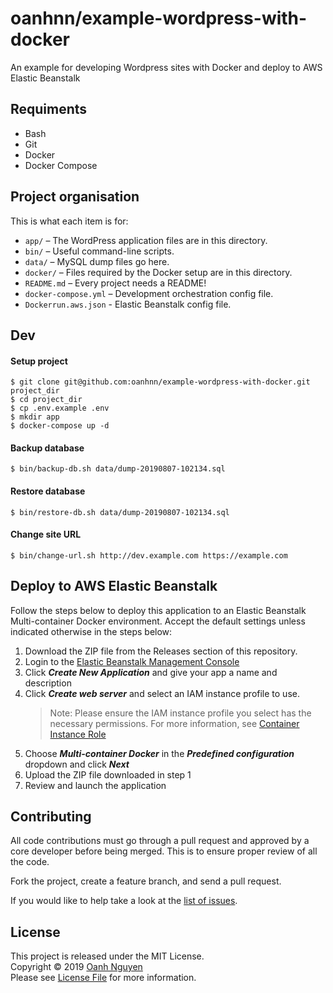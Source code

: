 # oanhnn/example-wordpress-with-docker

An example for developing Wordpress sites with Docker and deploy to AWS Elastic Beanstalk

## Requiments

- Bash
- Git
- Docker
- Docker Compose

## Project organisation

This is what each item is for:

* `app/` – The WordPress application files are in this directory.
* `bin/` – Useful command-line scripts.
* `data/` – MySQL dump files go here.
* `docker/` – Files required by the Docker setup are in this directory.
* `README.md` – Every project needs a README!
* `docker-compose.yml` – Development orchestration config file.
* `Dockerrun.aws.json` - Elastic Beanstalk config file.

## Dev

#### Setup project

```
$ git clone git@github.com:oanhnn/example-wordpress-with-docker.git project_dir
$ cd project_dir
$ cp .env.example .env
$ mkdir app
$ docker-compose up -d
```

#### Backup database

```
$ bin/backup-db.sh data/dump-20190807-102134.sql
```

#### Restore database

```
$ bin/restore-db.sh data/dump-20190807-102134.sql
```

#### Change site URL

```
$ bin/change-url.sh http://dev.example.com https://example.com
```

## Deploy to AWS Elastic Beanstalk

Follow the steps below to deploy this application to an Elastic Beanstalk Multi-container Docker environment. Accept the default settings unless indicated otherwise in the steps below:

1. Download the ZIP file from the Releases section of this repository.
2. Login to the [Elastic Beanstalk Management Console](https://console.aws.amazon.com/elasticbeanstalk)
3. Click ***Create New Application*** and give your app a name and description
4. Click ***Create web server*** and select an IAM instance profile to use.
   > Note: Please ensure the IAM instance profile you select has the necessary permissions. For more information, see [Container Instance Role](https://docs.aws.amazon.com/elasticbeanstalk/latest/dg/create_deploy_docker_ecs.html#create_deploy_docker_ecs_role)
5. Choose ***Multi-container Docker*** in the ***Predefined configuration*** dropdown and click ***Next***
6. Upload the ZIP file downloaded in step 1
7. Review and launch the application

## Contributing

All code contributions must go through a pull request and approved by a core developer before being merged. 
This is to ensure proper review of all the code.

Fork the project, create a feature branch, and send a pull request.

If you would like to help take a look at the [list of issues](https://github.com/oanhnn/example-nginx-proxy-auto-ssl/issues).

## License

This project is released under the MIT License.   
Copyright © 2019 [Oanh Nguyen](https://github.com/oanhnn)   
Please see [License File](https://github.com/oanhnn/example-nginx-proxy-auto-ssl/blob/master/LICENSE) for more information.

